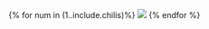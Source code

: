 {% for num in (1..include.chilis)%}
  <img class="chili" src="{{ site.baseurl }}/assets/img/chili.png">
{% endfor %}